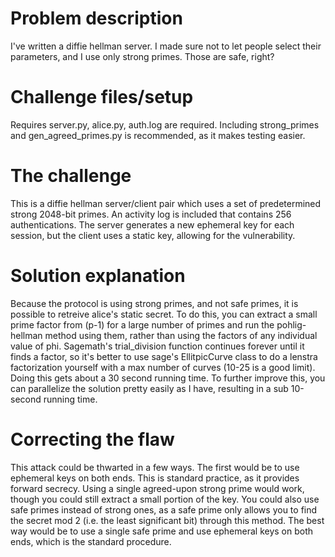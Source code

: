 # Problem description
I've written a diffie hellman server. I made sure not to let people select their parameters, and I use only strong primes. Those are safe, right?

# Challenge files/setup
Requires server.py, alice.py, auth.log are required. Including strong_primes and gen_agreed_primes.py is recommended, as it makes testing easier.

# The challenge
This is a diffie hellman server/client pair which uses a set of predetermined strong 2048-bit primes. An activity log is included that contains 256 authentications. The server generates a new ephemeral key for each session, but the client uses a static key, allowing for the vulnerability.

# Solution explanation
Because the protocol is using strong primes, and not safe primes, it is possible to retreive alice's static secret. To do this, you can extract a small prime factor from (p-1) for a large number of primes and run the pohlig-hellman method using them, rather than using the factors of any individual value of phi. Sagemath's trial_division function continues forever until it finds a factor, so it's better to use sage's EllitpicCurve class to do a lenstra factorization yourself with a max number of curves (10-25 is a good limit). Doing this gets about a 30 second running time. To further improve this, you can parallelize the solution pretty easily as I have, resulting in a sub 10-second running time.

# Correcting the flaw
This attack could be thwarted in a few ways. The first would be to use ephemeral keys on both ends. This is standard practice, as it provides forward secrecy. Using a single agreed-upon strong prime would work, though you could still extract a small portion of the key. You could also use safe primes instead of strong ones, as a safe prime only allows you to find the secret mod 2 (i.e. the least significant bit) through this method. The best way would be to use a single safe prime and use ephemeral keys on both ends, which is the standard procedure.